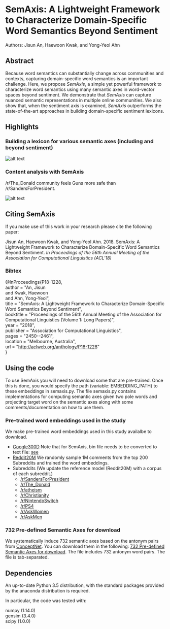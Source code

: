 # SemAxis: A Lightweight Framework to Characterize Domain-Specific Word Semantics Beyond Sentiment

Authors: Jisun An, Haewoon Kwak, and Yong-Yeol Ahn

## Abstract
Because word semantics can substantially change across communities and contexts, capturing domain-specific word semantics is an important challenge. Here, we propose *SemAxis*, a simple yet powerful framework to characterize word semantics using many semantic axes in word-vector spaces beyond sentiment. We demonstrate that *SemAxis* can capture nuanced semantic representations in multiple online communities. We also show that, when the sentiment axis is examined, *SemAxis* outperforms the state-of-the-art approaches in building domain-specific sentiment lexicons. 


## Highlights

### Building a lexicon for various semantic axes (including and beyond sentiment)

![alt text](https://github.com/ghdi6758/SemAxis/blob/master/doc/images/semaxis_diagram.png "Define a semantic axis")

### Content analysis with SemAxis

/r/The_Donald community feels Guns more safe than /r/SandersForPresident.

![alt text](https://github.com/ghdi6758/SemAxis/blob/master/doc/images/SandersForPresidentvsTheDonald_gun_dangerous_vs_safe.jpg "Gun related terms on Dangerous-Safe Axis")


## Citing SemAxis

If you make use of this work in your research please cite the following paper:

Jisun An, Haewoon Kwak, and Yong-Yeol Ahn. 2018. SemAxis: A Lightweight Framework to Characterize Domain-Specific Word Semantics Beyond Sentiment. *In Proceedings of the 56th Annual Meeting of the Association for Computational Linguistics (ACL'18)*

### Bibtex

@InProceedings{P18-1228,  
  author = 	"An, Jisun  
		and Kwak, Haewoon  
		and Ahn, Yong-Yeol",   
  title = 	"SemAxis: A Lightweight Framework to Characterize Domain-Specific Word Semantics Beyond Sentiment",   
  booktitle = 	"Proceedings of the 56th Annual Meeting of the Association for Computational Linguistics (Volume 1: Long Papers)",  
  year = 	"2018",  
  publisher = 	"Association for Computational Linguistics",  
  pages = 	"2450--2461",  
  location = 	"Melbourne, Australia",  
  url = 	"http://aclweb.org/anthology/P18-1228"  
}  




## Using the code

To use SemAxis you will need to download some that are pre-trained. Once this is done, you would specify the path (variable: EMBEDDING_PATH) to these embeddings in semaxis.py. The file semaxis.py contains implementations for computing semantic axes given two pole words and projecting target word on the semantic axes along with some comments/documentation on how to use them.


### Pre-trained word embeddings used in the study

We make pre-trained word embeddings used in this study availalbe to download. 

* [Google300D](https://code.google.com/archive/p/word2vec) Note that for SemAxis, bin file needs to be converted to text file: [see](https://stackoverflow.com/questions/27324292/convert-word2vec-bin-file-to-text)
* [Reddit20M](https://drive.google.com/file/d/1ewmS5Uu4tWAkwWsuY8FZVgLr85vvZXye/view?usp=sharing) We randomly sample 1M comments from the top 200 Subreddits and trained the word embeddings. 
* Subreddits (We update the reference model (Reddit20M) with a corpus of each subreddit.)
	* [/r/SandersForPresident](https://drive.google.com/file/d/1rfHPRY8_wTpqIYvh4CRzv7FZIw_PaVyy/view?usp=sharing)
    * [/r/The_Donald](https://drive.google.com/file/d/1QE3X9CUsKndKguyNoHwRrTsxa4sBUt5V/view?usp=sharing)
    * [/r/atheism](https://drive.google.com/file/d/11790E6eEI2QxcJNpZtXDpmieEnPqqKSv/view?usp=sharing)
    * [/r/Christianity](https://drive.google.com/file/d/1nM1YSzSh04rdNoAfpXYvanVVB8CvmMUR/view?usp=sharing)
    * [/r/NintendoSwitch](https://drive.google.com/file/d/1NdJDz6SxfByfCGWIGdI82ATqEhbiPv5x/view?usp=sharing)
    * [/r/PS4](https://drive.google.com/file/d/1G-6Tbzue_LdwG7yj0kjFywCmDauHYC7a/view?usp=sharing)
    * [/r/AskWomen](https://drive.google.com/file/d/1NQOfgrggyxjPja8INjLxLVMV-HRZS_KY/view?usp=sharing)
    * [/r/AskMen](https://drive.google.com/file/d/1s4_5TwfRdAfOlJJZvODUJhgQJxLahUCW/view?usp=sharing)


### 732 Pre-defined Semantic Axes for download

We systematically induce 732 semantic axes based on the antonym pairs from [ConceptNet](http://conceptnet.io/). You can download them in the following: [732 Pre-defined Semantic Axes for download](https://github.com/ghdi6758/SemAxis/blob/master/axes/732_semaxis_axes.tsv). The file includes 732 antonym word pairs. The file is tab-separated. 


## Dependencies

An up-to-date Python 3.5 distribution, with the standard packages provided by the anaconda distribution is required. 

In particular, the code was tested with:

numpy (1.14.0)  
gensim (3.4.0)  
scipy (1.0.0)     
